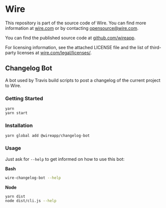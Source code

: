 # Wire

This repository is part of the source code of Wire. You can find more information at [wire.com](https://wire.com) or by contacting opensource@wire.com.

You can find the published source code at [github.com/wireapp](https://github.com/wireapp).

For licensing information, see the attached LICENSE file and the list of third-party licenses at [wire.com/legal/licenses/](https://wire.com/legal/licenses/).

## Changelog Bot

A bot used by Travis build scripts to post a changelog of the current project to Wire.

### Getting Started

```
yarn
yarn start
```

### Installation

```
yarn global add @wireapp/changelog-bot
```

### Usage

Just ask for `--help` to get informed on how to use this bot:

**Bash**

```bash
wire-changelog-bot --help
```

**Node**

```bash
yarn dist
node dist/cli.js --help
```
